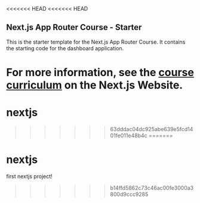 <<<<<<< HEAD
<<<<<<< HEAD
## Next.js App Router Course - Starter

This is the starter template for the Next.js App Router Course. It contains the starting code for the dashboard application.

For more information, see the [course curriculum](https://nextjs.org/learn) on the Next.js Website.
=======
# nextjs
>>>>>>> 63dddac04dc925abe639e5fcd1401fe011e48b4c
=======
# nextjs
first nextjs project!
>>>>>>> b14ffd5862c73c46ac00fe3000a3800d9ccc9285
